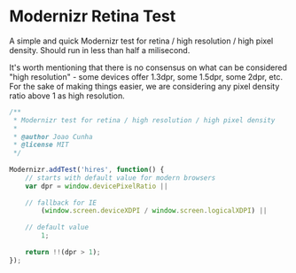 Modernizr Retina Test
=====================

A simple and quick Modernizr test for retina / high resolution / high pixel density. Should run in less than half a milisecond.

It's worth mentioning that there is no consensus on what can be considered "high resolution" - some devices offer 1.3dpr, some 1.5dpr, some 2dpr, etc. For the sake of making things easier, we are considering any pixel density ratio above 1 as high resolution.

```js
/**
 * Modernizr test for retina / high resolution / high pixel density
 *
 * @author Joao Cunha
 * @license MIT
 */
 
Modernizr.addTest('hires', function() {
    // starts with default value for modern browsers
    var dpr = window.devicePixelRatio ||
 
    // fallback for IE
        (window.screen.deviceXDPI / window.screen.logicalXDPI) ||
 
    // default value
        1;
 
    return !!(dpr > 1);
});
```
